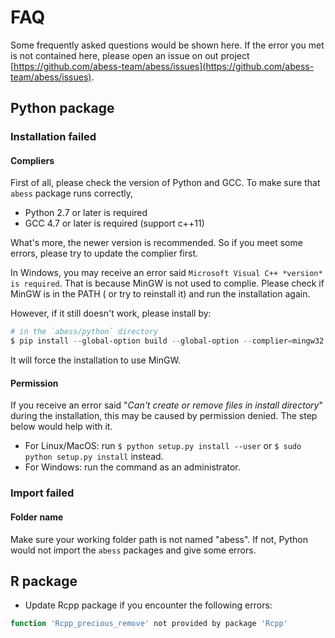 # FAQ

Some frequently asked questions would be shown here. 
If the error you met is not contained here, please open an issue
on out project [https://github.com/abess-team/abess/issues](https://github.com/abess-team/abess/issues).

## Python package

### Installation failed

#### Compliers

First of all, please check the version of Python and GCC.
To make sure that `abess` package runs correctly, 

- Python 2.7 or later is required
- GCC 4.7 or later is required (support c++11)

What's more, the newer version is recommended. So if you meet some 
errors, please try to update the complier first.

In Windows, you may receive an error said `Microsoft Visual C++ *version* is required`. That is because MinGW is not used to complie. Please check if MinGW is in the PATH ( or try to reinstall it) and run the installation again. 

However, if it still doesn't work, please install by:

```powershell
# in the `abess/python` directory
$ pip install --global-option build --global-option --complier=mingw32 .
```

It will force the installation to use MinGW.

#### Permission

If you receive an error said "*Can't create or remove files in install directory*" during the installation, this may be caused by permission denied. The step below would help with it.

- For Linux/MacOS: run `$ python setup.py install --user` or `$ sudo python setup.py install` instead.
- For Windows: run the command as an administrator.


### Import failed

#### Folder name

Make sure your working folder path is not named "abess". If not, Python would not import the `abess` packages and give some errors.

## R package       

- Update Rcpp package if you encounter the following errors:
```r
function 'Rcpp_precious_remove' not provided by package 'Rcpp'
```